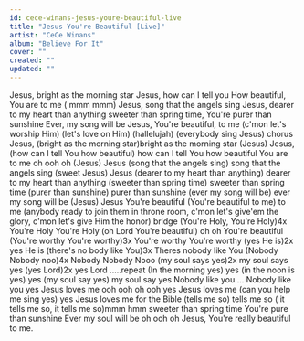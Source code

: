 ```yaml
---
id: cece-winans-jesus-youre-beautiful-live
title: "Jesus You're Beautiful [Live]"
artist: "CeCe Winans"
album: "Believe For It"
cover: ""
created: ""
updated: ""
---
```


Jesus, bright as the morning star
Jesus, how can I tell you
How beautiful, You are to me ( mmm mmm)
Jesus, song that the angels sing
Jesus, dearer to my heart than anything
sweeter than spring time, You're purer than sunshine
Ever, my song will be
Jesus, You're beautiful, to me
(c'mon let's worship Him)
(let's love on Him)
(hallelujah)
(everybody sing Jesus)
    chorus
Jesus, (bright as the morning star)bright as the morning star
(Jesus) Jesus, (how can I tell You how beautiful) how can I tell You how beautiful You are to me oh ooh oh
(Jesus) Jesus (song that the angels sing) song that the angels sing
(sweet Jesus) Jesus (dearer to my heart than anything) dearer to my heart than anything
(sweeter than spring time) sweeter than spring time
(purer than sunshine) purer than sunshine (ever my song will be) ever my song will be
(Jesus) Jesus You're beautiful (You're beautiful to me) to me
(anybody ready to join them in throne room, c'mon let's give'em the glory, c'mon let's give Him the honor)
        bridge
(You're Holy, You're Holy)4x
You're Holy You're Holy
(oh Lord You're beautiful)
oh oh You're beautiful
(You're worthy You're worthy)3x
You're worthy You're worthy
(yes He is)2x
yes He is
(there's no body like You)3x
Theres nobody like You
(Nobody Nobody noo)4x
Nobody Nobody Nooo
(my soul says yes)2x
my soul says yes
(yes Lord)2x
yes Lord
.....repeat
(In the morning yes)
yes
(in the noon is yes)
yes
(my soul say yes)
my soul say yes
Nobody like you....
Nobody like you
yes Jesus loves me
ooh ooh oh ooh yes Jesus loves me
(can you help me sing yes) yes Jesus loves me for the Bible (tells me so) tells me so
( it tells me so, it tells me so)mmm hmm
sweeter than spring time
 You're pure than sunshine
Ever my soul will be oh ooh oh
Jesus, You're really beautiful to me.